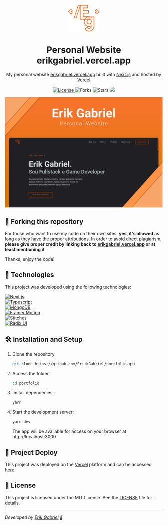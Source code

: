 <div align="center">
  <img alt="Logo" src=".github/logo.svg" width="100" />
</div>
<h1 align="center">
Personal Website<br>
  erikgabriel.vercel.app 
  
</h1>
<p align="center">
  My personal website <a href="https://erikgabriel.vercel.app" target="_blank">erikgabriel.vercel.app</a> built with <a href="https://nextjs.org/" target="_blank">Next.js</a> and hosted by <a href="https://vercel.com/" target="_blank">Vercel</a>
</p>
<p align="center">
  <a href="LICENCE" target="_blank">
    <img  src="https://img.shields.io/static/v1?label=license&message=MIT&color=f55a00&labelColor=3c3c3d&style=for-the-badge" alt="License">
  </a>
  
  <img src="https://img.shields.io/github/forks/EriikGabriel/portfolio?label=forks&message=MIT&color=f55a00&labelColor=3c3c3d&style=for-the-badge" alt="Forks">

  <img src="https://img.shields.io/github/stars/EriikGabriel/portfolio?label=stars&message=MIT&color=f55a00&labelColor=3c3c3d&style=for-the-badge" alt="Stars" >

  <a href="https://vercel.com/eriikgabriel/portfolio" target="_blank">
    <img src="https://img.shields.io/github/deployments/EriikGabriel/portfolio/production?label=Vercel&logo=vercel&logoColor=white&style=for-the-badge&labelColor=3c3c3d" />
  </a>
</p>

![cover](.github/cover.svg)

## 🔗 Forking this repository

For those who want to use my code on their own sites, **yes, it's allowed** as long as they have the proper attributions. In order to avoid direct plagiarism, **please give proper credit by linking back to [erikgabriel.vercel.app](https://erikgabriel.vercel.app) or at least mentioning it**.

Thanks, enjoy the code!

## 🧪 Technologies

This project was developed using the following technologies:

<a href="https://nextjs.org/" target="_blank">
    <img src="https://img.shields.io/badge/next-%2320232a.svg?style=for-the-badge&color=3c3c3d&logo=next.js" alt="Next.js"/>
</a>
<br>
<a href="https://www.typescriptlang.org/" target="_blank">
    <img src="https://img.shields.io/badge/typescript-%2320232a.svg?style=for-the-badge&color=3c3c3d&logo=typescript" alt="Typescript"/>
</a>
<br>
<a href="https://www.mongodb.com/pt-br" target="_blank">
    <img src="https://img.shields.io/badge/mongoDB-%2320232a.svg?style=for-the-badge&color=3c3c3d&logo=mongodb" alt="MongoDB"/>
</a>
<br>
<a href="https://www.framer.com/motion/" target="_blank">
    <img src="https://img.shields.io/badge/framer motion-%2320232a.svg?style=for-the-badge&color=3c3c3d&logo=framer" alt="Framer Motion"/>
</a>
<br>
<a href="https://stitches.dev/" target="_blank">
    <img src="https://img.shields.io/badge/stitches-%2320232a.svg?style=for-the-badge&color=3c3c3d" alt="Stitches"/>
</a>
<br>
<a href="https://www.radix-ui.com/" target="_blank">
    <img src="https://img.shields.io/badge/radix ui-%2320232a.svg?style=for-the-badge&color=3c3c3d" alt="Radix UI"/>
</a>

## 🛠️ Installation and Setup

1. Clone the repository

   ```sh
   git clone https://github.com/EriikGabriel/portfolio.git
   ```

2. Access the folder.

   ```sh
   cd portfolio
   ```

3. Install dependecies:

   ```sh
   yarn
   ```

4. Start the development server:

   ```sh
   yarn dev
   ```

   The app will be available for access on your browser at http://localhost:3000

## 🚀 Project Deploy

This project was deployed on the [Vercel](https://vercel.com/) platform and can be accessed [here](https://erikgabriel.vercel.app).

## 📝 License

This project is licensed under the MIT License. See the [LICENSE](LICENSE) file for details.

---

_Developed by [Erik Gabriel](https://github.com/EriikGabriel) 🚀_
